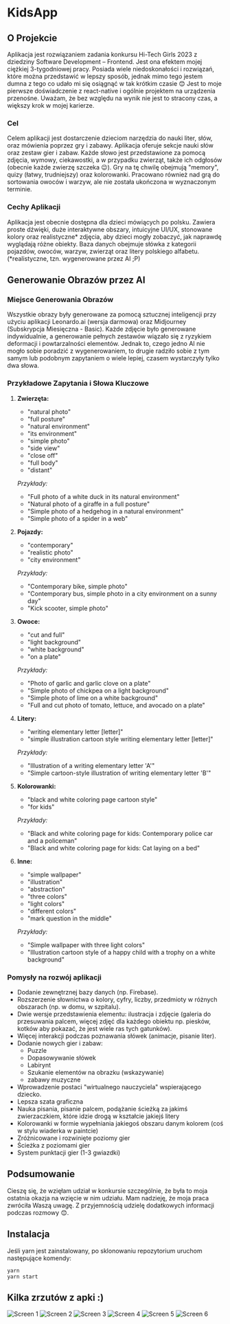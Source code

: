 # KidsApp
## O Projekcie
Aplikacja jest rozwiązaniem zadania konkursu Hi-Tech Girls 2023 z dziedziny Software Development – Frontend. Jest ona efektem mojej ciężkiej 3-tygodniowej pracy. Posiada wiele niedoskonałości i rozwiązań, które można przedstawić w lepszy sposób, jednak mimo tego jestem dumna z tego co udało mi się osiągnąć w tak krótkim czasie 😊 Jest to moje pierwsze doświadczenie z react-native i ogólnie projektem na urządzenia przenośne. Uważam, że bez względu na wynik nie jest to stracony czas, a większy krok w mojej karierze. 


### Cel
Celem aplikacji jest dostarczenie dzieciom narzędzia do nauki liter, słów, oraz mówienia poprzez gry i zabawy. Aplikacja oferuje sekcje nauki słów oraz zestaw gier i zabaw. Każde słowo jest przedstawione za pomocą zdjęcia, wymowy, ciekawostki, a w przypadku zwierząt, także ich odgłosów (obecnie każde zwierzę szczeka 😉). Gry na tę chwilę obejmują "memory", quizy (łatwy, trudniejszy) oraz kolorowanki. Pracowano również nad grą do sortowania owoców i warzyw, ale nie została ukończona w wyznaczonym terminie.

### Cechy Aplikacji
Aplikacja jest obecnie dostępna dla dzieci mówiących po polsku. Zawiera proste dźwięki, duże interaktywne obszary, intuicyjne UI/UX, stonowane kolory oraz realistyczne* zdjęcia, aby dzieci mogły zobaczyć, jak naprawdę wyglądają różne obiekty. Baza danych obejmuje słówka z kategorii pojazdów, owoców, warzyw, zwierząt oraz litery polskiego alfabetu.
(*realistyczne, tzn. wygenerowane przez AI ;P)

## Generowanie Obrazów przez AI
### Miejsce Generowania Obrazów
Wszystkie obrazy były generowane za pomocą sztucznej inteligencji przy użyciu aplikacji Leonardo.ai (wersja darmowa) oraz Midjourney (Subskrypcja Miesięczna - Basic). Każde zdjęcie było generowane indywidualnie, a generowanie pełnych zestawów wiązało się z ryzykiem deformacji i powtarzalności elementów. Jednak to, czego jedno AI nie mogło sobie poradzić z wygenerowaniem, to drugie radziło sobie z tym samym lub podobnym zapytaniem o wiele lepiej, czasem wystarczyły tylko dwa słowa. 

### Przykładowe Zapytania i Słowa Kluczowe

1. **Zwierzęta:**
   - "natural photo"
   - "full posture"
   - "natural environment"
   - "its environment"
   - "simple photo"
   - "side view"
   - "close off"
   - "full body"
   - "distant"

   *Przykłady:*
   - "Full photo of a white duck in its natural environment"
   - "Natural photo of a giraffe in a full posture"
   - "Simple photo of a hedgehog in a natural environment"
   - "Simple photo of a spider in a web"

2. **Pojazdy:**
   - "contemporary"
   - "realistic photo"
   - "city environment"

   *Przykłady:*
   - "Contemporary bike, simple photo"
   - "Contemporary bus, simple photo in a city environment on a sunny day"
   - "Kick scooter, simple photo"

3. **Owoce:**
   - "cut and full"
   - "light background"
   - "white background"
   - "on a plate"

   *Przykłady:*
   - "Photo of garlic and garlic clove on a plate"
   - "Simple photo of chickpea on a light background"
   - "Simple photo of lime on a white background"
   - "Full and cut photo of tomato, lettuce, and avocado on a plate"

4. **Litery:**
   - "writing elementary letter [letter]"
   - "simple illustration cartoon style writing elementary letter [letter]"

   *Przykłady:*
   - "Illustration of a writing elementary letter 'A'"
   - "Simple cartoon-style illustration of writing elementary letter 'B'"

5. **Kolorowanki:**
   - "black and white coloring page cartoon style"
   - "for kids"

   *Przykłady:*
   - "Black and white coloring page for kids: Contemporary police car and a policeman"
   - "Black and white coloring page for kids: Cat laying on a bed"

6. **Inne:**
   - "simple wallpaper"
   - "illustration"
   - "abstraction"
   - "three colors"
   - "light colors"
   - "different colors"
   - "mark question in the middle"

   *Przykłady:*
   - "Simple wallpaper with three light colors"
   - "Illustration cartoon style of a happy child with a trophy on a white background"

### Pomysły na rozwój aplikacji
- Dodanie zewnętrznej bazy danych (np. Firebase).
- Rozszerzenie słownictwa o kolory, cyfry, liczby, przedmioty w różnych obszarach (np. w domu, w szpitalu).
- Dwie wersje przedstawienia elementu: ilustracja i zdjęcie (galeria do przesuwania palcem, więcej zdjęć dla każdego obiektu np. piesków, kotków aby pokazać, że jest wiele ras tych gatunków).
- Więcej interakcji podczas poznawania słówek (animacje, pisanie liter).
- Dodanie nowych gier i zabaw:
    - Puzzle
    - Dopasowywanie słówek
    - Labirynt
    - Szukanie elementów na obrazku (wskazywanie)
    - zabawy muzyczne      
- Wprowadzenie postaci "wirtualnego nauczyciela" wspierającego dziecko.
- Lepsza szata graficzna
- Nauka pisania, pisanie palcem, podążanie ścieżką za jakimś zwierzaczkiem, które idzie drogą w kształcie jakiejś litery
- Kolorowanki w formie wypełniania jakiegoś obszaru danym kolorem (coś w stylu wiaderka w paintcie)
- Zróżnicowane i rozwinięte poziomy gier
- Ścieżka z poziomami gier
- System punktacji gier (1-3 gwiazdki)


## Podsumowanie
Cieszę się, że wzięłam udział w konkursie szczególnie, że była to moja ostatnia okazja na wzięcie w nim udziału.  Mam nadzieję, że moja praca zwróciła Waszą uwagę. Z przyjemnością udzielę dodatkowych informacji podczas rozmowy 😊.

## Instalacja
Jeśli yarn jest zainstalowany, po sklonowaniu repozytorium uruchom następujące komendy:
```
yarn
yarn start
```

## Kilka zrzutów z apki :)
![Screen 1](AppScreen/HomeTablet.png)
![Screen 2](AppScreen/ColoringPage.png)
![Screen 3](AppScreen/Animals.png)
![Screen 4](AppScreen/QuizTablet.png)
![Screen 5](AppScreen/GoodAnswerTablet.png)
![Screen 6](AppScreen/MemoryTablet.png)
